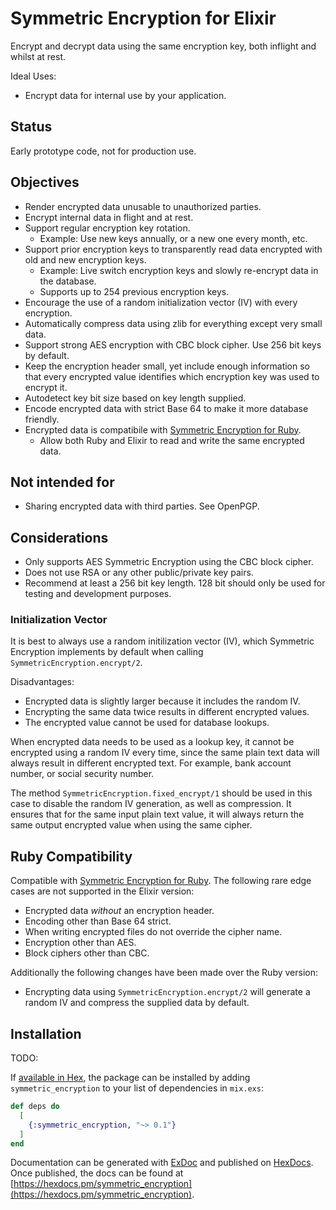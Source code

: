 # Symmetric Encryption for Elixir

Encrypt and decrypt data using the same encryption key, both inflight and whilst at rest.

Ideal Uses:
- Encrypt data for internal use by your application.

## Status

Early prototype code, not for production use.

## Objectives

- Render encrypted data unusable to unauthorized parties.
- Encrypt internal data in flight and at rest.
- Support regular encryption key rotation.
    - Example: Use new keys annually, or a new one every month, etc.
- Support prior encryption keys to transparently read data encrypted with old and new encryption keys.
    - Example: Live switch encryption keys and slowly re-encrypt data in the database.
    - Supports up to 254 previous encryption keys.
- Encourage the use of a random initialization vector (IV) with every encryption.
- Automatically compress data using zlib for everything except very small data.
- Support strong AES encryption with CBC block cipher. Use 256 bit keys by default.
- Keep the encryption header small, yet include enough information so that every encrypted value
    identifies which encryption key was used to encrypt it.  
- Autodetect key bit size based on key length supplied.
- Encode encrypted data with strict Base 64 to make it more database friendly.
- Encrypted data is compatibile with [Symmetric Encryption for Ruby](https://encryption.rocketjob.io).
    - Allow both Ruby and Elixir to read and write the same encrypted data. 

## Not intended for

- Sharing encrypted data with third parties. See OpenPGP.

## Considerations

- Only supports AES Symmetric Encryption using the CBC block cipher.
- Does not use RSA or any other public/private key pairs.
- Recommend at least a 256 bit key length. 
  128 bit should only be used for testing and development purposes.
  
### Initialization Vector

It is best to always use a random initilization vector (IV), which Symmetric Encryption implements
by default when calling `SymmetricEncryption.encrypt/2`.

Disadvantages:
- Encrypted data is slightly larger because it includes the random IV.
- Encrypting the same data twice results in different encrypted values.
- The encrypted value cannot be used for database lookups.

When encrypted data needs to be used as a lookup key, it cannot be encrypted using a random IV every time, since
the same plain text data will always result in different encrypted text.
For example, bank account number, or social security number. 
            
The method `SymmetricEncryption.fixed_encrypt/1` should be used in this case to disable the random IV generation, 
as well as compression.
It ensures that for the same input plain text value, it will always return the same output encrypted value when
using the same cipher.

## Ruby Compatibility

Compatible with [Symmetric Encryption for Ruby](https://encryption.rocketjob.io).
The following rare edge cases are not supported in the Elixir version:
- Encrypted data _without_ an encryption header.
- Encoding other than Base 64 strict.
- When writing encrypted files do not override the cipher name.
- Encryption other than AES. 
- Block ciphers other than CBC. 

Additionally the following changes have been made over the Ruby version:
- Encrypting data using `SymmetricEncryption.encrypt/2` will generate a random IV and compress the supplied data by default.

## Installation

TODO:

If [available in Hex](https://hex.pm/docs/publish), the package can be installed
by adding `symmetric_encryption` to your list of dependencies in `mix.exs`:

```elixir
def deps do
  [
    {:symmetric_encryption, "~> 0.1"}
  ]
end
```

Documentation can be generated with [ExDoc](https://github.com/elixir-lang/ex_doc)
and published on [HexDocs](https://hexdocs.pm). Once published, the docs can
be found at [https://hexdocs.pm/symmetric_encryption](https://hexdocs.pm/symmetric_encryption).

